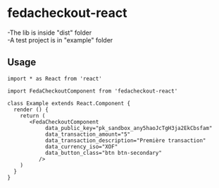 # fedacheckout-react

> 
-The lib is inside "dist" folder  
-A test project is in "example" folder


## Usage

```tsx
import * as React from 'react'

import FedaCheckoutComponent from 'fedacheckout-react'

class Example extends React.Component {
  render () {
    return (
       <FedaCheckoutComponent
            data_public_key="pk_sandbox_any5haoJcTgH3ja2EkCbsfam"
            data_transaction_amount="5"
            data_transaction_description="Première transaction"
            data_currency_iso="XOF"
            data_button_class="btn btn-secondary"
          />
    )
  }
}